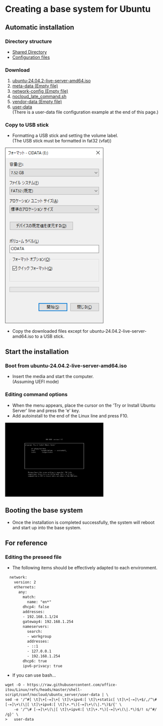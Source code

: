 # **Creating a base system for Ubuntu**  
  
## **Automatic installation**  
  
### **Directory structure**  
  
* [Shared Directory](../Readme_tree_srv.md "/srv/")  
* [Configuration files](../Readme_tree_etc.md "/etc/")  
  
### **Download**  
  
1. [ubuntu-24.04.2-live-server-amd64.iso](https://releases.ubuntu.com/noble/ubuntu-24.04.2-live-server-amd64.iso "Ubuntu 24.04 (Noble Numbat)")  
2. [meta-data (Empty file)](https://raw.githubusercontent.com/office-itou/Linux/refs/heads/master/shell-script/conf/nocloud/ubuntu_server/meta-data)  
3. [network-config (Empty file)](https://raw.githubusercontent.com/office-itou/Linux/refs/heads/master/shell-script/conf/nocloud/ubuntu_server/network-config)  
4. [nocloud_late_command.sh](https://raw.githubusercontent.com/office-itou/Linux/refs/heads/master/shell-script/conf/nocloud/ubuntu_server/nocloud_late_command.sh)  
5. [vendor-data (Empty file)](https://raw.githubusercontent.com/office-itou/Linux/refs/heads/master/shell-script/conf/nocloud/ubuntu_server/vendor-data)  
6. [user-data](https://raw.githubusercontent.com/office-itou/Linux/refs/heads/master/shell-script/Readme_create_base_system/Ubuntu_cloud-init/user-data)  
(There is a user-data file configuration example at the end of this page.)  
  
### **Copy to USB stick**  
  
* Formatting a USB stick and setting the volume label.  
(The USB stick must be formatted in fat32 (vfat))  
  
<img width="320" src="./_picture/2025-03-12-09-51-48.png">  
  
* Copy the downloaded files except for ubuntu-24.04.2-live-server-amd64.iso to a USB stick.  
  
## **Start the installation**  
  
### **Boot from ubuntu-24.04.2-live-server-amd64.iso**  
  
* Insert the media and start the computer.  
(Assuming UEFI mode)  
  
### **Editing command options**  
  
* When the menu appears, place the cursor on the 'Try or Install Ubuntu Server' line and press the 'e' key.  
* Add autoinstall to the end of the Linux line and press F10.  
  
<img width="320" src="./_picture/2025-03-12-10-07-31.png">  
  
## **Booting the base system**  
  
* Once the installation is completed successfully, the system will reboot and start up into the base system.  
  
## **For reference**  
  
### **Editing the preseed file**  
  
* The following items should be effectively adapted to each environment.  
  
``` bash:
  network:
    version: 2
    ethernets:
      any:
        match:
          name: "en*"
        dhcp4: false
        addresses:
        - 192.168.1.1/24
        gateway4: 192.168.1.254
        nameservers:
          search:
          - workgroup
          addresses:
          - ::1
          - 127.0.0.1
          - 192.168.1.254
        dhcp6: true
        ipv6-privacy: true
```
  
* If you can use bash...  
  
``` bash:
wget -O - https://raw.githubusercontent.com/office-itou/Linux/refs/heads/master/shell-script/conf/nocloud/ubuntu_server/user-data | \
sed -e '/^#[ \t]\+[-=]\+[ \t]\+ipv4:[ \t]\+static[ \t]\+[-=]\+$/,/^\# [-=]\+\(\|[ \t]\+ipv4:[ \t]\+.*\)[-=]\+\(\|.*\)$/{' \
    -e '/^\# [-=]\+\(\|[ \t]\+ipv4:[ \t]\+.*\)[-=]\+\(\|.*\)$/! s/^#/ /g}' \
>   user-data

```
  
